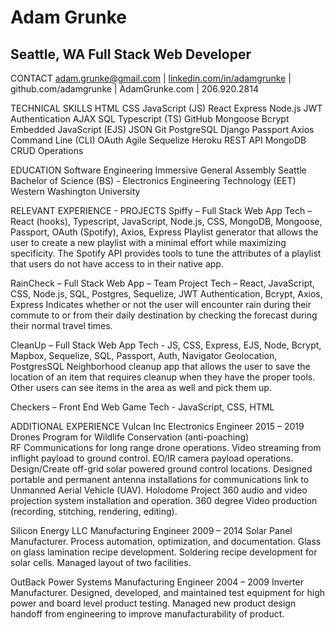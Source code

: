# Adam Grunke
## Seattle, WA		Full Stack Web Developer		

CONTACT
adam.grunke@gmail.com | [linkedin.com/in/adamgrunke](https://www.linkedin.com/in/adamgrunke/) | github.com/adamgrunke | AdamGrunke.com | 206.920.2814

TECHNICAL SKILLS
HTML 	CSS	JavaScript (JS)	React		Express		Node.js		JWT Authentication
AJAX	SQL	Typescript (TS)	GitHub		Mongoose	Bcrypt 		Embedded JavaScript (EJS)
JSON	Git	PostgreSQL	Django		Passport 	Axios		Command Line (CLI)
OAuth	Agile	Sequelize	Heroku		REST API 	MongoDB	CRUD Operations

EDUCATION
Software Engineering Immersive 						General Assembly Seattle
Bachelor of Science (BS) - Electronics Engineering Technology (EET)		Western Washington University

RELEVANT EXPERIENCE - PROJECTS 
Spiffy – Full Stack Web App
Tech – React (hooks), Typescript, JavaScript, Node.js, CSS, MongoDB, Mongoose, Passport, OAuth (Spotify), Axios, Express
Playlist generator that allows the user to create a new playlist with a minimal effort while maximizing specificity. The Spotify API provides tools to tune the attributes of a playlist that users do not have access to in their native app. 

RainCheck – Full Stack Web App – Team Project
Tech – React, JavaScript, CSS, Node.js, SQL, Postgres, Sequelize, JWT Authentication, Bcrypt, Axios, Express
Indicates whether or not the user will encounter rain during their commute to or from their daily destination by checking the forecast during their normal travel times. 

CleanUp – Full Stack Web App
Tech - JS, CSS, Express, EJS, Node, Bcrypt, Mapbox, Sequelize, SQL, Passport, Auth, Navigator Geolocation, PostgresSQL
Neighborhood cleanup app that allows the user to save the location of an item that requires cleanup when they have the proper tools. Other users can see items in the area as well and pick them up. 

Checkers – Front End Web Game
Tech - JavaScript, CSS, HTML

ADDITIONAL EXPERIENCE
Vulcan Inc			Electronics Engineer						2015 – 2019
Drones Program for Wildlife Conservation (anti-poaching)	
RF Communications for long range drone operations. Video streaming from inflight payload to ground control. EO/IR camera payload operations. Design/Create off-grid solar powered ground control locations. Designed portable and permanent antenna installations for communications link to Unmanned Aerial Vehicle (UAV).
Holodome Project
360 audio and video projection system installation and operation. 360 degree Video production (recording, stitching, rendering, editing). 

Silicon Energy LLC		Manufacturing Engineer					2009 – 2014
Solar Panel Manufacturer. Process automation, optimization, and documentation. Glass on glass lamination recipe development. Soldering recipe development for solar cells. Managed layout of two facilities. 

OutBack Power Systems	Manufacturing Engineer					2004 – 2009
Inverter Manufacturer. Designed, developed, and maintained test equipment for high power and board level product testing. Managed new product design handoff from engineering to improve manufacturability of product. 
